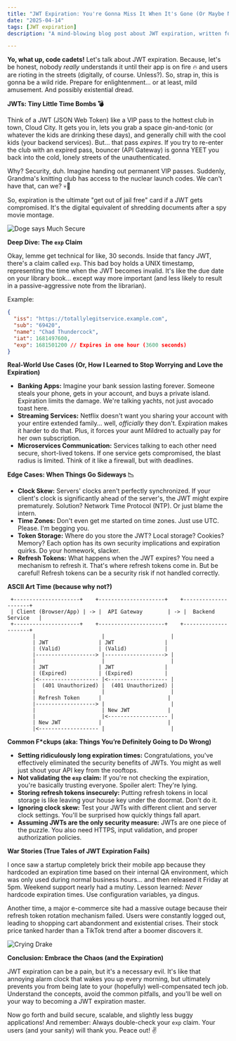 ```yaml
---
title: "JWT Expiration: You're Gonna Miss It When It's Gone (Or Maybe Not, Lol)"
date: "2025-04-14"
tags: [JWT expiration]
description: "A mind-blowing blog post about JWT expiration, written for chaotic Gen Z engineers."

---
```


**Yo, what up, code cadets!** Let's talk about JWT expiration. Because, let's be honest, nobody *really* understands it until their app is on fire 🔥 and users are rioting in the streets (digitally, of course. Unless?). So, strap in, this is gonna be a wild ride. Prepare for enlightenment... or at least, mild amusement. And possibly existential dread.

**JWTs: Tiny Little Time Bombs 💣**

Think of a JWT (JSON Web Token) like a VIP pass to the hottest club in town, Cloud City. It gets you in, lets you grab a space gin-and-tonic (or whatever the kids are drinking these days), and generally chill with the cool kids (your backend services). But... that pass *expires*. If you try to re-enter the club with an expired pass, bouncer (API Gateway) is gonna YEET you back into the cold, lonely streets of the unauthenticated.

Why? Security, duh. Imagine handing out permanent VIP passes. Suddenly, Grandma's knitting club has access to the nuclear launch codes. We can't have that, can we? 💀🙏

So, expiration is the ultimate "get out of jail free" card if a JWT gets compromised. It's the digital equivalent of shredding documents after a spy movie montage.

![Doge says Much Secure](https://i.kym-cdn.com/photos/images/newsfeed/000/325/412/a67.jpg)

**Deep Dive: The `exp` Claim**

Okay, lemme get technical for like, 30 seconds. Inside that fancy JWT, there's a claim called `exp`. This bad boy holds a UNIX timestamp, representing the time when the JWT becomes invalid. It's like the due date on your library book... except way more important (and less likely to result in a passive-aggressive note from the librarian).

Example:

```json
{
  "iss": "https://totallylegitservice.example.com",
  "sub": "69420",
  "name": "Chad Thundercock",
  "iat": 1681497600,
  "exp": 1681501200 // Expires in one hour (3600 seconds)
}
```

**Real-World Use Cases (Or, How I Learned to Stop Worrying and Love the Expiration)**

*   **Banking Apps:** Imagine your bank session lasting forever. Someone steals your phone, gets in your account, and buys a private island. Expiration limits the damage. We're talking yachts, not just avocado toast here.
*   **Streaming Services:** Netflix doesn't want you sharing your account with your entire extended family... well, *officially* they don't. Expiration makes it harder to do that. Plus, it forces your aunt Mildred to actually pay for her own subscription.
*   **Microservices Communication:** Services talking to each other need secure, short-lived tokens. If one service gets compromised, the blast radius is limited. Think of it like a firewall, but with deadlines.

**Edge Cases: When Things Go Sideways 📉**

*   **Clock Skew:** Servers' clocks aren't perfectly synchronized. If your client's clock is significantly ahead of the server's, the JWT might expire prematurely. Solution? Network Time Protocol (NTP). Or just blame the intern.
*   **Time Zones:** Don't even get me started on time zones. Just use UTC. Please. I'm begging you.
*   **Token Storage:** Where do you store the JWT? Local storage? Cookies? Memory? Each option has its own security implications and expiration quirks. Do your homework, slacker.
*   **Refresh Tokens:** What happens when the JWT expires? You need a mechanism to refresh it. That's where refresh tokens come in. But be careful! Refresh tokens can be a security risk if not handled correctly.

**ASCII Art Time (because why not?)**

```
 +---------------------+    +---------------------+    +---------------------+
 | Client (Browser/App) | -> |  API Gateway        | -> |  Backend Service   |
 +---------------------+    +---------------------+    +---------------------+
        |                     |                     |
        | JWT                | JWT                |
        | (Valid)            | (Valid)            |
        |-------------------> |-------------------> |
        |                     |                     |
        | JWT                | JWT                |
        | (Expired)          | (Expired)          |
        |<------------------- |<------------------- |
        |  (401 Unauthorized) |  (401 Unauthorized) |
        |                     |                     |
        | Refresh Token      |                     |
        |-------------------> |                     |
        |                     | New JWT            |
        |                     |<------------------- |
        | New JWT            |                     |
        |<------------------- |                     |

```

**Common F\*ckups (aka: Things You’re Definitely Going to Do Wrong)**

*   **Setting ridiculously long expiration times:** Congratulations, you've effectively eliminated the security benefits of JWTs. You might as well just shout your API key from the rooftops.
*   **Not validating the `exp` claim:** If you're not checking the expiration, you're basically trusting everyone. Spoiler alert: They're lying.
*   **Storing refresh tokens insecurely:** Putting refresh tokens in local storage is like leaving your house key under the doormat. Don't do it.
*   **Ignoring clock skew:** Test your JWTs with different client and server clock settings. You'll be surprised how quickly things fall apart.
*   **Assuming JWTs are the only security measure:** JWTs are one piece of the puzzle. You also need HTTPS, input validation, and proper authorization policies.

**War Stories (True Tales of JWT Expiration Fails)**

I once saw a startup completely brick their mobile app because they hardcoded an expiration time based on their internal QA environment, which was only used during normal business hours... and then released it Friday at 5pm. Weekend support nearly had a mutiny. Lesson learned: *Never* hardcode expiration times. Use configuration variables, ya dingus.

Another time, a major e-commerce site had a massive outage because their refresh token rotation mechanism failed. Users were constantly logged out, leading to shopping cart abandonment and existential crises. Their stock price tanked harder than a TikTok trend after a boomer discovers it.

![Crying Drake](https://i.imgflip.com/1j2cz4.jpg)

**Conclusion: Embrace the Chaos (and the Expiration)**

JWT expiration can be a pain, but it's a necessary evil. It's like that annoying alarm clock that wakes you up every morning, but ultimately prevents you from being late to your (hopefully) well-compensated tech job. Understand the concepts, avoid the common pitfalls, and you'll be well on your way to becoming a JWT expiration master.

Now go forth and build secure, scalable, and slightly less buggy applications! And remember: Always double-check your `exp` claim. Your users (and your sanity) will thank you. Peace out! ✌️
